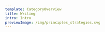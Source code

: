 ```yaml
---
template: CategoryOverview
title: Writing
intro: Intro
previewImage: /img/principles_strategies.svg
---
```

